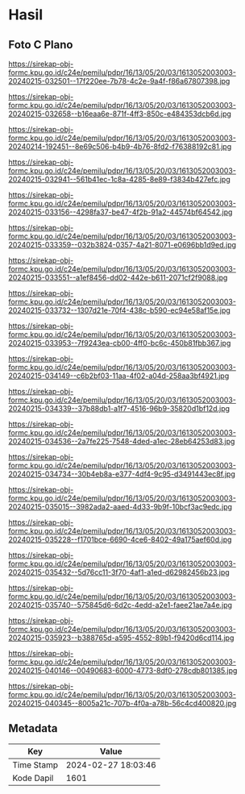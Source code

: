 # Hasil

## Foto C Plano

https://sirekap-obj-formc.kpu.go.id/c24e/pemilu/pdpr/16/13/05/20/03/1613052003003-20240215-032501--17f220ee-7b78-4c2e-9a4f-f86a67807398.jpg

https://sirekap-obj-formc.kpu.go.id/c24e/pemilu/pdpr/16/13/05/20/03/1613052003003-20240215-032658--b16eaa6e-871f-4ff3-850c-e484353dcb6d.jpg

https://sirekap-obj-formc.kpu.go.id/c24e/pemilu/pdpr/16/13/05/20/03/1613052003003-20240214-192451--8e69c506-b4b9-4b76-8fd2-f76388192c81.jpg

https://sirekap-obj-formc.kpu.go.id/c24e/pemilu/pdpr/16/13/05/20/03/1613052003003-20240215-032941--561b41ec-1c8a-4285-8e89-f3834b427efc.jpg

https://sirekap-obj-formc.kpu.go.id/c24e/pemilu/pdpr/16/13/05/20/03/1613052003003-20240215-033156--4298fa37-be47-4f2b-91a2-44574bf64542.jpg

https://sirekap-obj-formc.kpu.go.id/c24e/pemilu/pdpr/16/13/05/20/03/1613052003003-20240215-033359--032b3824-0357-4a21-8071-e0696bb1d9ed.jpg

https://sirekap-obj-formc.kpu.go.id/c24e/pemilu/pdpr/16/13/05/20/03/1613052003003-20240215-033551--a1ef8456-dd02-442e-b611-2071cf2f9088.jpg

https://sirekap-obj-formc.kpu.go.id/c24e/pemilu/pdpr/16/13/05/20/03/1613052003003-20240215-033732--1307d21e-70f4-438c-b590-ec94e58af15e.jpg

https://sirekap-obj-formc.kpu.go.id/c24e/pemilu/pdpr/16/13/05/20/03/1613052003003-20240215-033953--7f9243ea-cb00-4ff0-bc6c-450b81fbb367.jpg

https://sirekap-obj-formc.kpu.go.id/c24e/pemilu/pdpr/16/13/05/20/03/1613052003003-20240215-034149--c6b2bf03-11aa-4f02-a04d-258aa3bf4921.jpg

https://sirekap-obj-formc.kpu.go.id/c24e/pemilu/pdpr/16/13/05/20/03/1613052003003-20240215-034339--37b88db1-a1f7-4516-96b9-35820d1bf12d.jpg

https://sirekap-obj-formc.kpu.go.id/c24e/pemilu/pdpr/16/13/05/20/03/1613052003003-20240215-034536--2a7fe225-7548-4ded-a1ec-28eb64253d83.jpg

https://sirekap-obj-formc.kpu.go.id/c24e/pemilu/pdpr/16/13/05/20/03/1613052003003-20240215-034734--30b4eb8a-e377-4df4-9c95-d3491443ec8f.jpg

https://sirekap-obj-formc.kpu.go.id/c24e/pemilu/pdpr/16/13/05/20/03/1613052003003-20240215-035015--3982ada2-aaed-4d33-9b9f-10bcf3ac9edc.jpg

https://sirekap-obj-formc.kpu.go.id/c24e/pemilu/pdpr/16/13/05/20/03/1613052003003-20240215-035228--f1701bce-6690-4ce6-8402-49a175aef60d.jpg

https://sirekap-obj-formc.kpu.go.id/c24e/pemilu/pdpr/16/13/05/20/03/1613052003003-20240215-035432--5d76cc11-3f70-4af1-a1ed-d62982456b23.jpg

https://sirekap-obj-formc.kpu.go.id/c24e/pemilu/pdpr/16/13/05/20/03/1613052003003-20240215-035740--575845d6-6d2c-4edd-a2e1-faee21ae7a4e.jpg

https://sirekap-obj-formc.kpu.go.id/c24e/pemilu/pdpr/16/13/05/20/03/1613052003003-20240215-035923--b388765d-a595-4552-89b1-f9420d6cd114.jpg

https://sirekap-obj-formc.kpu.go.id/c24e/pemilu/pdpr/16/13/05/20/03/1613052003003-20240215-040146--00490683-6000-4773-8df0-278cdb801385.jpg

https://sirekap-obj-formc.kpu.go.id/c24e/pemilu/pdpr/16/13/05/20/03/1613052003003-20240215-040345--8005a21c-707b-4f0a-a78b-56c4cd400820.jpg


## Metadata

| Key        | Value               |
| ---------- | ------------------- |
| Time Stamp | 2024-02-27 18:03:46 |
| Kode Dapil | 1601                |



